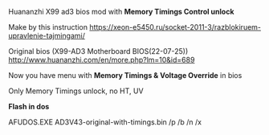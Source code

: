 Huananzhi X99 ad3 bios mod with **Memory Timings Control unlock**

Make by this instruction https://xeon-e5450.ru/socket-2011-3/razblokiruem-upravlenie-tajmingami/

Original bios (X99-AD3 Motherboard BIOS(22-07-25))
http://www.huananzhi.com/en/more.php?lm=10&id=689

Now you have menu with **Memory Timings & Voltage Override** in bios 

Only Memory Timings unlock, no HT, UV

**Flash in dos**


AFUDOS.EXE AD3V43-original-with-timings.bin /p /b /n /x

